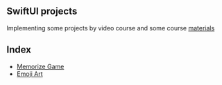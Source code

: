 ## SwiftUI projects

Implementing some projects by video course and some course [materials](https://cs193p.sites.stanford.edu/)

## Index

* [Memorize Game](/Memorize)
* [Emoji Art](/EmojiArt)

